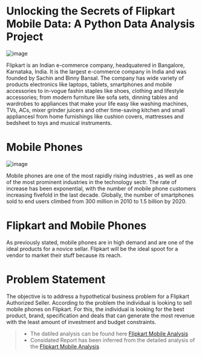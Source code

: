 # Unlocking the Secrets of Flipkart Mobile Data: A Python Data Analysis Project

![image](https://github.com/sidde95/Exploratory-Data-Analysis-Case-Studies/assets/77091413/a9cb4f6b-d90a-4fb9-931d-52d2be19e271)


Flipkart is an Indian e-commerce company, headquatered in Bangalore, Karnataka, India. It is the largest e-commerce company in India and was founded by Sachin and Binny Bansal. The company has wide variety of products electronics like laptops, tablets, smartphones and mobile accessories to in-vogue fashin staples like shoes, clothing and lifestyle accessories; from modern furniture like sofa sets, dinning tables and wardrobes to appliances that make your life easy like washing machines, TVs, ACs, mixer grinder juicers and other time-saving kitchen and small appliancesl from home furnishings like cushion covers, mattresses and bedsheet to toys and musical instruments.

# Mobile Phones
![image](https://github.com/sidde95/Exploratory-Data-Analysis-Case-Studies/assets/77091413/ec223da3-20d5-4297-ae70-41eaa73417b6)

Mobile phones are one of the most rapidly rising industries , as well as one of the most prominent industries in the technology sectr. The rate of increase has been exponential, with the number of mobile phone customers increasing fivefold in the last decade. Globally, the number of smartphones sold to end users climbed from 300 million in 2010 to 1.5 billion by 2020.

# Flipkart and Mobile Phones
As previously stated, mobile phones are in high demand and are one of the ideal products for a novice sellar. Flipkart will be the ideal spoot for a vendor to market their stuff because its reach.

# Problem Statement
The objective is to address a hypothetical business problem for a Flipkart Authorized Seller. According to the problem the individual is looking to sell mobile phones on Flipkart. For this, the individual is looking for the best product, brand, specification and deals that can generate the most revenue with the least amount of investment and budget constraints.

> - The datiled analysis can be found here <a href = "https://github.com/sidde95/Exploratory-Data-Analysis-Case-Studies/blob/main/Project%202%20-%20EDA%20on%20Flipkart%20Mobile%20Dataset/Flipkart%20Mobile%20Analysis.ipynb">Flipkart Mobile Analysis</a>
> - Considated Report has been inferred from the detailed analysis of the <a href = "https://github.com/sidde95/Exploratory-Data-Analysis-Case-Studies/blob/main/Project%202%20-%20EDA%20on%20Flipkart%20Mobile%20Dataset/Flipkart_Mobile_Inference_Report.pdf">Flipkart Mobile Analysis</a>
